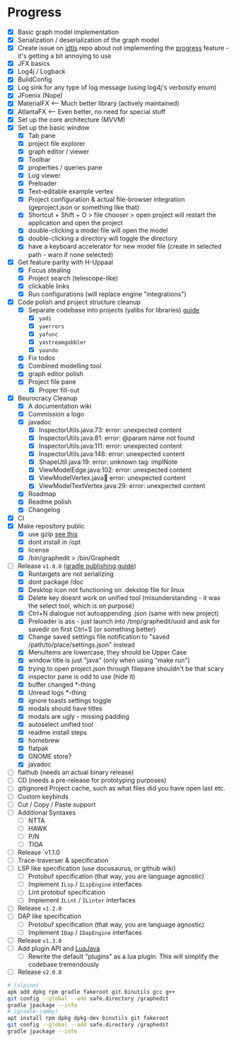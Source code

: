 # Progress
 - [x] Basic graph model implementation
 - [x] Serialization / deserialization of the graph model
 - [x] Create issue on [jdtls](https://github.com/eclipse/eclipse.jdt.ls) repo about not implementing the [progress](https://microsoft.github.io/language-server-protocol/specifications/lsp/3.17/specification/#progress) feature - it's getting a bit annoying to use
 - [x] JFX basics
 - [x] Log4j / Logback
 - [x] BuildConfig
 - [x] Log sink for any type of log message (using log4j's verbosity enum)
 - [x] JFoenix (Nope)
 - [x] MaterialFX <-- Much better library (actively maintained)
 - [x] AtlantaFX <-- Even better, no need for special stuff
 - [x] Set up the core architecture (MVVM)
 - [x] Set up the basic window
   - [x] Tab pane
   - [x] project file explorer
   - [x] graph editor / viewer
   - [x] Toolbar
   - [x] properties / queries pane
   - [x] Log viewer
   - [x] Preloader
   - [x] Text-editable example vertex
   - [x] Project configuration & actual file-browser integration (geproject.json or something like that)
    - [x] Shortcut + Shift + O > file chooser > open project will restart the application and open the project
    - [x] double-clicking a model file will open the model
    - [x] double-clicking a directory will toggle the directory
    - [x] have a keyboard accelerator for new model file (create in selected path - warn if none selected)
 - [x] Get feature parity with H-Uppaal
   - [x] Focus stealing
   - [x] Project search (telescope-like)
   - [x] clickable links
   - [x] Run configurations (will replace engine "integrations")
 - [x] Code polish and project structure cleanup
   - [x] Separate codebase into projects (yalibs for libraries) [guide](https://central.sonatype.org/publish/publish-gradle/)
     - [x] `yadi`
     - [x] `yaerrors`
     - [x] `yafunc`
     - [x] `yastreamgobbler`
     - [x] `yaundo`
   - [x] Fix todos
   - [x] Combined modelling tool
   - [x] graph editor polish
   - [x] Project file pane
     - [x] Proper fill-out
 - [x] Beurocracy Cleanup
   - [x] A documentation wiki
   - [x] Commission a logo
   - [x] javadoc
      - [x] InspectorUtils.java:73: error: unexpected content
      - [x] InspectorUtils.java:81: error: @param name not found
      - [x] InspectorUtils.java:111: error: unexpected content
      - [x] InspectorUtils.java:148: error: unexpected content
      - [x] ShapeUtil.java:19: error: unknown tag: implNote
      - [x] ViewModelEdge.java:102: error: unexpected content
      - [x] ViewModelVertex.java:100: error: unexpected content
      - [x] ViewModelTextVertex.java:29: error: unexpected content
   - [x] Roadmap
   - [x] Readme polish
   - [x] Changelog
 - [x] CI
 - [x] Make repository public
   - [x] use gzip [see this](https://github.com/mzmine/mzmine3/issues/1063)
   - [x] dont install in /opt
   - [x] license
   - [x] /bin/graphedit > /bin/Graphedit
 - [ ] Release `v1.0.0` ([gradle publishing guide](https://www.jetbrains.com/help/space/publish-artifacts-from-a-gradle-project.html))
   - [x] Runtargets are not serializing
   - [x] dont package /doc
   - [x] Desktop icon not functioning on .dekstop file for linux
   - [x] Delete key doesnt work on unified tool (misunderstanding - it was the select tool, which is on purpose)
   - [x] Ctrl+N dialogue not autoappending .json (same with new project)
   - [x] Preloader is ass - just launch into /tmp/graphedit/uuid and ask for savedir on first Ctrl+S (or something better)
   - [x] Change saved settings file notification to "saved /path/to/place/settings.json" instead
   - [x] MenuItems are lowercase, they should be Upper Case
   - [x] window title is just "java" (only when using "make run")
   - [x] trying to open project.json through filepane shouldn't be that scary
   - [x] inspector pane is odd to use (hide it)
   - [x] buffer changed *-thing
   - [x] Unread logs *-thing
   - [x] ignore toasts settings toggle
   - [x] modals should have titles
   - [x] modals are ugly - missing padding
   - [x] autoselect unified tool
   - [x] readme install steps
   - [x] homebrew
   - [x] flatpak
   - [x] GNOME store?
   - [x] javadoc
 - [ ] flathub (needs an actual binary release)
 - [ ] CD (needs a pre-release for prototyping purposes)
 - [ ] gitignored Project cache, such as what files did you have open last etc.
 - [ ] Custom keybinds
 - [ ] Cut / Copy / Paste support
 - [ ] Additional Syntaxes
   - [ ] NTTA
   - [ ] HAWK
   - [ ] P/N
   - [ ] TIOA 
 - [ ] Release `v1.1.0
 - [ ] Trace-traverser & specification
 - [ ] LSP like specification (use docusaurus, or github wiki)
   - [ ] Protobuf specification (that way, you are language agnostic)
   - [ ] Implement `ILsp` / `ILspEngine` interfaces
   - [ ] Lint protobuf specification
   - [ ] Implement `ILint` / `ILinter` interfaces
 - [ ] Release `v1.2.0`
 - [ ] DAP like specification
   - [ ] Protobuf specification (that way, you are language agnostic)
   - [ ] Implement `IDap` / `IDapEngine` interfaces
 - [ ] Release `v1.3.0`
 - [ ] Add plugin API and [LuaJava](https://github.com/gudzpoz/luajava/tree/main)
   - [ ] Rewrite the default "plugins" as a lua plugin. This will simplify the codebase tremendously
 - [ ] Release `v2.0.0`

 ```sh
# (alpine)
apk add dpkg rpm gradle fakeroot git binutils gcc g++
git config --global --add safe.directory /graphedit
gradle jpackage --info
# (gradle:jammy)
apt install rpm dpkg dpkg-dev binutils git fakeroot
git config --global --add safe.directory /graphedit
gradle jpackage --info
 ```
